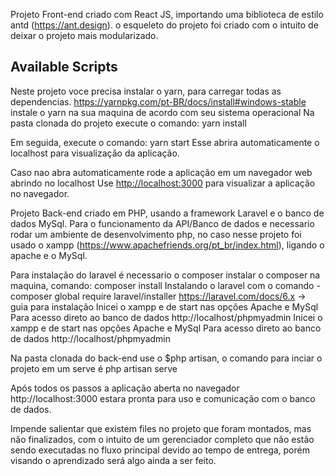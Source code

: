 Projeto Front-end criado com React JS, importando uma biblioteca de estilo antd (https://ant.design).
o esqueleto do projeto foi criado com o intuito de deixar o projeto mais modularizado.

## Available Scripts

Neste projeto voce precisa instalar o yarn, para carregar todas as dependencias.
https://yarnpkg.com/pt-BR/docs/install#windows-stable instale o yarn na sua maquina de acordo com seu sistema operacional
Na pasta clonada do projeto execute o
comando: yarn install

Em seguida, execute o comando: yarn start
Esse abrira automaticamente o localhost para visualização da aplicação.

Caso nao abra automaticamente rode a aplicação em um navegador web abrindo no localhost
Use [http://localhost:3000](http://localhost:3000) para visualizar a aplicação no navegador.


Projeto Back-end criado em PHP, usando a framework Laravel e o banco de dados MySql.
Para o funcionamento da API/Banco de dados e necessario rodar um ambiente de desenvolvimento php, no caso nesse projeto foi usado o xampp (https://www.apachefriends.org/pt_br/index.html), ligando o apache e o MySql.

Para instalação do laravel é necessario o composer
instalar o composer na maquina, comando: composer install
Instalando o laravel com o comando - composer global require laravel/installer
 https://laravel.com/docs/6.x -> guia para instalação
Inicei o xampp e de start nas opções Apache e MySql
Para acesso direto ao banco de dados http://localhost/phpmyadmin
Inicei o xampp e de start nas opções Apache e MySql
Para acesso direto ao banco de dados http://localhost/phpmyadmin

Na pasta clonada do back-end use o $php artisan, o comando para inciar o projeto em um serve é
php artisan serve

Após todos os passos a aplicação aberta no navegador http://localhost:3000 estara pronta para uso e comunicação com o banco de dados.

Impende salientar que existem files no projeto que foram montados, mas não finalizados, com o intuito de um gerenciador completo que não estão sendo executadas no fluxo principal devido ao tempo de entrega, porém visando o aprendizado será algo ainda a ser feito.


